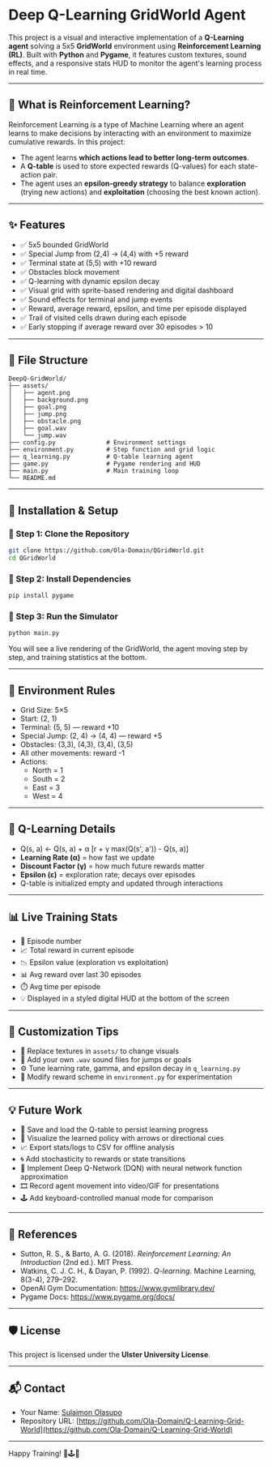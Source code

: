 # Deep Q-Learning GridWorld Agent

This project is a visual and interactive implementation of a **Q-Learning agent** solving a 5x5 **GridWorld** environment using **Reinforcement Learning (RL)**. Built with **Python** and **Pygame**, it features custom textures, sound effects, and a responsive stats HUD to monitor the agent's learning process in real time.

---

## 🧠 What is Reinforcement Learning?
Reinforcement Learning is a type of Machine Learning where an agent learns to make decisions by interacting with an environment to maximize cumulative rewards. In this project:

- The agent learns **which actions lead to better long-term outcomes**.
- A **Q-table** is used to store expected rewards (Q-values) for each state-action pair.
- The agent uses an **epsilon-greedy strategy** to balance **exploration** (trying new actions) and **exploitation** (choosing the best known action).

---

## ✨ Features
- ✅ 5x5 bounded GridWorld
- ✅ Special Jump from (2,4) → (4,4) with +5 reward
- ✅ Terminal state at (5,5) with +10 reward
- ✅ Obstacles block movement
- ✅ Q-learning with dynamic epsilon decay
- ✅ Visual grid with sprite-based rendering and digital dashboard
- ✅ Sound effects for terminal and jump events
- ✅ Reward, average reward, epsilon, and time per episode displayed
- ✅ Trail of visited cells drawn during each episode
- ✅ Early stopping if average reward over 30 episodes > 10

---

## 📁 File Structure
```
DeepQ-GridWorld/
├── assets/
│   ├── agent.png
│   ├── background.png
│   ├── goal.png
│   ├── jump.png
│   ├── obstacle.png
│   ├── goal.wav
│   └── jump.wav
├── config.py              # Environment settings
├── environment.py         # Step function and grid logic
├── q_learning.py          # Q-table learning agent
├── game.py                # Pygame rendering and HUD
├── main.py                # Main training loop
└── README.md
```

---

## 🚀 Installation & Setup
### 🔹 Step 1: Clone the Repository
```bash
git clone https://github.com/Ola-Domain/QGridWorld.git
cd QGridWorld
```

### 🔹 Step 2: Install Dependencies
```bash
pip install pygame
```

### 🔹 Step 3: Run the Simulator
```bash
python main.py
```

You will see a live rendering of the GridWorld, the agent moving step by step, and training statistics at the bottom.

---

## 🎯 Environment Rules
- Grid Size: 5×5
- Start: (2, 1)
- Terminal: (5, 5) — reward +10
- Special Jump: (2, 4) → (4, 4) — reward +5
- Obstacles: (3,3), (4,3), (3,4), (3,5)
- All other movements: reward -1
- Actions:
  - North = 1
  - South = 2
  - East = 3
  - West = 4

---

## 🤖 Q-Learning Details
- Q(s, a) ← Q(s, a) + α [r + γ max(Q(s', a')) - Q(s, a)]
- **Learning Rate (α)** = how fast we update
- **Discount Factor (γ)** = how much future rewards matter
- **Epsilon (ε)** = exploration rate; decays over episodes
- Q-table is initialized empty and updated through interactions

---

## 📊 Live Training Stats
- 🔁 Episode number
- 📈 Total reward in current episode
- 📉 Epsilon value (exploration vs exploitation)
- 📊 Avg reward over last 30 episodes
- ⏱️ Avg time per episode
- 💡 Displayed in a styled digital HUD at the bottom of the screen

---

## 🔧 Customization Tips
- 🎨 Replace textures in `assets/` to change visuals
- 🎼 Add your own `.wav` sound files for jumps or goals
- ⚙️ Tune learning rate, gamma, and epsilon decay in `q_learning.py`
- 🧠 Modify reward scheme in `environment.py` for experimentation

---

## 💡 Future Work
- 🔄 Save and load the Q-table to persist learning progress
- 🧭 Visualize the learned policy with arrows or directional cues
- 📈 Export stats/logs to CSV for offline analysis
- 🌀 Add stochasticity to rewards or state transitions
- 🧠 Implement Deep Q-Network (DQN) with neural network function approximation
- 🎞️ Record agent movement into video/GIF for presentations
- 🕹️ Add keyboard-controlled manual mode for comparison

---

## 📌 References
- Sutton, R. S., & Barto, A. G. (2018). *Reinforcement Learning: An Introduction* (2nd ed.). MIT Press.
- Watkins, C. J. C. H., & Dayan, P. (1992). *Q-learning*. Machine Learning, 8(3-4), 279–292.
- OpenAI Gym Documentation: https://www.gymlibrary.dev/
- Pygame Docs: https://www.pygame.org/docs/

---

## 🛡️ License
This project is licensed under the **Ulster University License**.

---

## 📬 Contact
- Your Name: [Sulaimon Olasupo](mailto:olasupooladotun6@gmail.com)
- Repository URL: [https://github.com/Ola-Domain/Q-Learning-Grid-World](https://github.com/Ola-Domain/Q-Learning-Grid-World)

---

Happy Training! 🧠🕹️🎯

